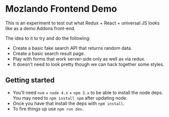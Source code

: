 # Mozlando Frontend Demo

This is an experiment to test out what Redux + React + universal JS looks
like as a demo Addons front-end.

The idea to it to try and do the following:

* Create a basic fake search API that returns random data.
* Create a basic search result page.
* Play with forms that work server-side only as well as via redux.
* It doesn't need to look pretty though we can hack together some styles.

## Getting started

* You'll need `nvm` + `node 4.x` + `npm 3.x` to be able to install the node
  deps. You may need to `npm install npm` after updating node.
* Once you have that install the deps with `npm install`.
* To fire things up use `npm run dev`.


